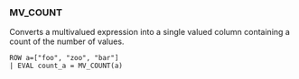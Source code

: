 <!--
This is generated by ESQL’s AbstractFunctionTestCase. Do no edit it. See ../README.md for how to regenerate it.
-->

### MV_COUNT
Converts a multivalued expression into a single valued column containing a count of the number of values.

```esql
ROW a=["foo", "zoo", "bar"]
| EVAL count_a = MV_COUNT(a)
```
